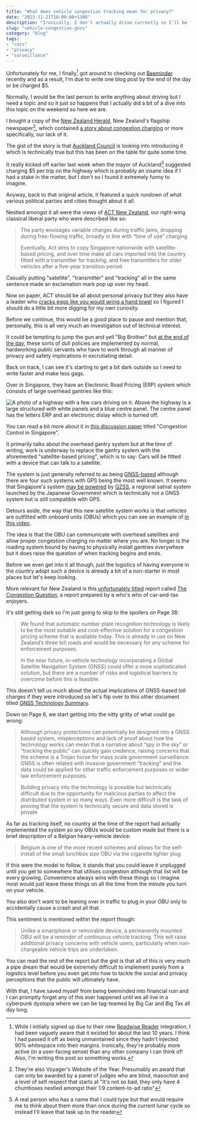 ```yaml
---
title: "What does vehicle congestion tracking mean for privacy?"
date: "2023-11-21T18:00:00+1300"
description: "Ironically, I don't actually drive currently so I'll be fine"
slug: "vehicle-congestion-gnss"
category: "blog"
tags:
- "cars"
- "privacy"
- "surveillance"
---
```


Unfortunately for me, I finally[^1] got around to checking out [Beeminder](https://www.beeminder.com) recently and as a result, I'm due to write one blog post by the end of the day or be charged $5.

Normally, I would be the last person to write anything about driving but I need a topic and so it just so happens that I actually did a bit of a dive into this topic on the weekend so here we are.

I bought a copy of the [New Zealand Herald](https://nzherald.co.nz), New Zealand's flagship newspaper[^2], which contained [a story about congestion charging](https://www.nzherald.co.nz/nz/congestion-charging-everything-you-need-to-know-including-when-the-latest-plans-could-hit-motorists-in-the-pocket/7AIPZTAXYBDGZGERDGYVWL66R4/) or more specifically, our lack of it.

The gist of the story is that [Auckland Council](https://www.aucklandcouncil.govt.nz/Pages/default.aspx) is looking into introducing it which is technically true but this has been on the table for quite some time.

It really kicked off earlier last week when the mayor of Auckland[^3] suggested charging $5 per trip on the highway which is probably an insane idea if I had a stake in the matter, but I don't so I found it extremely funny to imagine.

Anyway, back to that original article, it featured a quick rundown of what various political parties and cities thought about it all.

Nestled amongst it all were the views of [ACT New Zealand](https://en.wikipedia.org/wiki/ACT_New_Zealand), our right-wing classical liberal party who were described like so:

> The party envisages variable charges during traffic jams, dropping during free-flowing traffic, broadly in line with “time of use” charging
>
> Eventually, Act aims to copy Singapore nationwide with satellite-based pricing, and over time make all cars imported into the country fitted with a transmitter for tracking, and free transmitters for older vehicles after a five-year transition period.

Casually putting "satellite", "transmitter" and "tracking" all in the same sentence made an exclamation mark pop up over my head.

Now on paper, ACT should be all about personal privacy but they also have a leader who [cracks eggs like you would wring a hand towel](https://d3unuz0h0mttub.cloudfront.net/s3/digital-cougar-assets/nznow/2021/01/29/1611872881760_ZW0421DavidSeymour074A9642.jpg?width=922&height=&mode=crop&anchor=topcenter&quality=75) so I figured I should do a little bit more digging for my own curiosity.

Before we continue, this would be a good place to pause and mention that, personally, this is all very much an investigation out of technical interest.

It could be tempting to jump the gun and yell "Big Brother" but [at the end of the day](https://youtu.be/B811XSGf--A?t=45), these sorts of dull policies are implemented by normal, hardworking public servants who have to work through all manner of privacy and safety implications in excrutiating detail.

Back on track, I can see it's starting to get a bit dark outside so I need to write faster and make less gags.

Over in Singapore, they have an Electronic Road Pricing (ERP) system which consists of large overhead gantries like this:

![A photo of a highway with a few cars driving on it. Above the highway is a large structured with white panels and a blue centre panel. The centre panel has the letters ERP and an electronic dislay which is turned off.](https://upload.wikimedia.org/wikipedia/commons/1/1e/Fort_Canning_Tunnel_02.JPG)

You can read a bit more about it in [this discussion paper](https://www.itf-oecd.org/sites/default/files/docs/congestion-control-singapore.pdf) titled "Congestion Control in Singapore".

It primarily talks about the overhead gantry system but at the time of writing, work is underway to replace the gantry system with the aforemented "satellite-based pricing", which is to say: Cars will be fitted with a device that can talk to a satellite.

The system is just generally referred to as being [GNSS-based](https://en.wikipedia.org/wiki/Satellite_navigation) although there are four such systems with GPS being the most well known. It seems that Singapore's system [may be powered](https://qzss.go.jp/en/overview/downloads/movie_qzss.html) by [QZSS](https://en.wikipedia.org/wiki/Quasi-Zenith_Satellite_System), a regional satnat system launched by the Japanese Government which is technically not a GNSS system but is still compatible with GPS.

Detours aside, the way that this new satellite system works is that vehicles are outfitted with onboard units (OBUs) which you can see an example of [in this video](https://youtu.be/KZPYTa6Ox-4).

The idea is that the OBU can communicate with overhead satellites and allow proper congestion charging no matter where you are. No longer is the roading system bound by having to physically install gantries everywhere but it does raise the question of when tracking begins and ends.

Before we even get into it all though, just the logistics of having everyone in the country adopt such a device is already a bit of a non-starter in most places but let's keep looking.

More relevant for New Zealand is this [unfortunately titled](https://en.wikipedia.org/wiki/Jewish_question) report called [The Congestion Question](https://www.transport.govt.nz/assets/Uploads/Report/The-Congestion-Question-Report.pdf), a report prepared by a who's who of car-and-tax enjoyers.

It's still getting dark so I'm just going to skip to the spoilers on Page 38:

> We found that automatic number plate recognition technology is likely to be the most suitable and cost-effective solution for a congestion pricing scheme that is available today. This is already in use on New Zealand’s three toll roads and would be necessary for any scheme for enforcement purposes.
>
> In the near future, in-vehicle technology incorporating a Global Satellite Navigation System (GNSS) could offer a more sophisticated solution, but there are a number of risks and logistical barriers to overcome before this is feasible.

This doesn't tell us much about the actual implications of GNSS-based toll charges if they were introduced so let's flip over to this other document titled [GNSS Technology Summary](https://www.transport.govt.nz/assets/Uploads/Paper/GNSSTechnologyAssessment.pdf).

Down on Page 6, we start getting into the nitty gritty of what could go wrong:

> Although privacy protections can potentially be designed into a GNSS based system, misperceptions and lack of proof about how the technology works can mean that a narrative about “spy in the sky” or “tracking the public” can quickly gain credence, raising concerns that the scheme is a Trojan horse for mass scale government surveillance. GNSS is often related with invasive government “tracking” and the data could be applied for other traffic enforcement purposes or wider law enforcement purposes.
>
> Building privacy into the technology is possible but technically difficult due to the opportunity for malicious parties to affect the distributed system in so many ways. Even more difficult is the task of proving that the system is technically secure and data stored is private

As far as tracking itself, no country at the time of the report had actually implemented the system so any OBUs would be custom made but there is a brief description of a Belgian heavy-vehicle device:

> Belgium is one of the more recent schemes and allows for the self-install of the small lunchbox size OBU via the cigarette lighter plug

If this were the model to follow, it stands that you could leave it unplugged until you get to somewhere that utilises congestion although that list will be every growing. Convenience always wins with these things so I imagine most would just leave these things on all the time from the minute you turn on your vehicle.

You also don't want to be leaning over in traffic to plug in your OBU only to accidentally cause a crash and all that.

This sentiment is mentioned within the report though:

> Unlike a smartphone or removable device, a permanently mounted OBU will be a reminder of continuous vehicle tracking. This will raise additional privacy concerns with vehicle users, particularly when non-chargeable vehicle trips are undertaken.

You can read the rest of the report but the gist is that all of this is very much a pipe dream that would be extremely difficult to implement purely from a logistics level before you even get into how to tackle the social and privacy perceptions that the public will ultimately have.

With that, I have saved myself from being beeminded into financial ruin and I can promptly forget any of this ever happened until we all live in a cyberpunk dystopia where we can be tag-teamed by Big Car and Big Tax all day long.

[^1]: While I initially signed up due to their new [Readwise Reader](https://blog.beeminder.com/readwise/) integration, I had been vaguely aware that it existed for about the last 10 years. I think I had passed it off as being unmaintained since they hadn't injected 90% whitespace into their margins. Ironically, they're probably more active (in a user-facing sense) than any other company I can think of! Also, I'm writing this post so something works.

[^2]: They're also Voyager's Website of the Year. Presumably an award that can only be awarded by a panel of judges who are blind, masochist and a level of self respect that starts at "It's not so bad, they only have 4 chumboxes nestled amongst their 1:9 content-to-ad ratio"

[^3]: A real person who has a name that I could type but that would require me to think about them more than once during the current lunar cycle so instead I'll leave that task up to the reader
